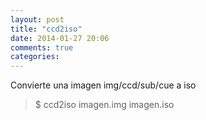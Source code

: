 ```yaml
---
layout: post
title: "ccd2iso"
date: 2014-01-27 20:06
comments: true
categories: 
---
```

Convierte una imagen img/ccd/sub/cue a iso

>$ ccd2iso imagen.img imagen.iso 

